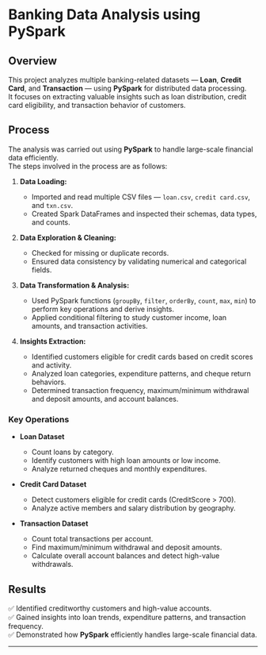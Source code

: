 # Banking Data Analysis using PySpark

## Overview
This project analyzes multiple banking-related datasets — **Loan**, **Credit Card**, and **Transaction** — using **PySpark** for distributed data processing.  
It focuses on extracting valuable insights such as loan distribution, credit card eligibility, and transaction behavior of customers.

## Process
The analysis was carried out using **PySpark** to handle large-scale financial data efficiently.  
The steps involved in the process are as follows:

1. **Data Loading:**  
   - Imported and read multiple CSV files — `loan.csv`, `credit card.csv`, and `txn.csv`.  
   - Created Spark DataFrames and inspected their schemas, data types, and counts.

2. **Data Exploration & Cleaning:**  
   - Checked for missing or duplicate records.  
   - Ensured data consistency by validating numerical and categorical fields.  

3. **Data Transformation & Analysis:**  
   - Used PySpark functions (`groupBy`, `filter`, `orderBy`, `count`, `max`, `min`) to perform key operations and derive insights.  
   - Applied conditional filtering to study customer income, loan amounts, and transaction activities.  

4. **Insights Extraction:**  
   - Identified customers eligible for credit cards based on credit scores and activity.  
   - Analyzed loan categories, expenditure patterns, and cheque return behaviors.  
   - Determined transaction frequency, maximum/minimum withdrawal and deposit amounts, and account balances.

### Key Operations
- **Loan Dataset**
  - Count loans by category.  
  - Identify customers with high loan amounts or low income.  
  - Analyze returned cheques and monthly expenditures.

- **Credit Card Dataset**
  - Detect customers eligible for credit cards (CreditScore > 700).  
  - Analyze active members and salary distribution by geography.  

- **Transaction Dataset**
  - Count total transactions per account.  
  - Find maximum/minimum withdrawal and deposit amounts.  
  - Calculate overall account balances and detect high-value withdrawals.

## Results
✅ Identified creditworthy customers and high-value accounts.  
✅ Gained insights into loan trends, expenditure patterns, and transaction frequency.  
✅ Demonstrated how **PySpark** efficiently handles large-scale financial data.

---


